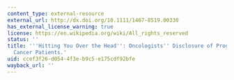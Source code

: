 ```yaml
---
content_type: external-resource
external_url: http://dx.doi.org/10.1111/1467-8519.00330
has_external_license_warning: true
license: https://en.wikipedia.org/wiki/All_rights_reserved
status: ''
title: '''Hitting You Over the Head'': Oncologists'' Disclosure of Prognosis to Advanced
  Cancer Patients.'
uid: ccef3f26-d054-4f3e-b9c5-e175cdf92bfe
wayback_url: ''
---
```

